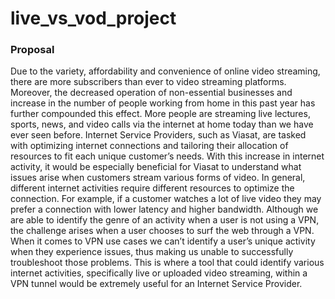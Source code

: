 # live_vs_vod_project
### Proposal
Due to the variety, affordability and convenience of online video streaming, there are more subscribers than ever to video streaming platforms. Moreover, the decreased operation of non-essential businesses and increase in the number of people working from home in this past year has further compounded this effect. More people are streaming live lectures, sports, news, and video calls via the internet at home today than we have ever seen before. Internet Service Providers, such as Viasat, are tasked with optimizing  internet connections and tailoring their allocation of resources to fit each unique customer’s needs. With this increase in internet activity, it would be especially beneficial for Viasat to understand what issues arise when customers stream various forms of video. In general, different internet activities require different resources to optimize the connection. For example, if a customer watches a lot of live video they may prefer a connection with lower latency and higher bandwidth. Although we are able to identify the genre of an activity when a user is not using a VPN, the challenge arises when a user chooses to surf the web through a VPN. When it comes to VPN use cases we can’t identify a user’s unique activity when they experience issues, thus making us unable to successfully troubleshoot  those problems. This is where a tool that could identify various internet activities, specifically live or uploaded video streaming, within a VPN tunnel would be extremely useful for an Internet Service Provider. 
